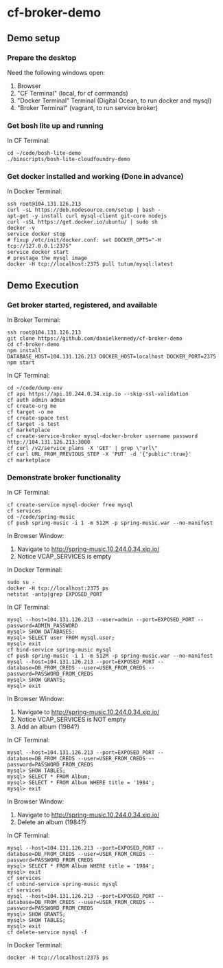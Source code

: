 cf-broker-demo
==============
## Demo setup

### Prepare the desktop

Need the following windows open:
 1. Browser
 1. "CF Terminal" (local, for cf commands)
 1. "Docker Terminal" Terminal (Digital Ocean, to run docker and mysql)
 1. "Broker Terminal" (vagrant, to run service broker)

### Get bosh lite up and running

In CF Terminal:
```
cd ~/code/bosh-lite-demo
./binscripts/bosh-lite-cloudfoundry-demo
```

### Get docker installed and working (Done in advance)
In Docker Terminal:
```
ssh root@104.131.126.213
curl -sL https://deb.nodesource.com/setup | bash -
apt-get -y install curl mysql-client git-core nodejs
curl -sSL https://get.docker.io/ubuntu/ | sudo sh
docker -v
service docker stop
# fixup /etc/init/docker.conf: set DOCKER_OPTS="-H tcp://127.0.0.1:2375"
service docker start
# prestage the mysql image
docker -H tcp://localhost:2375 pull tutum/mysql:latest
```

## Demo Execution

### Get broker started, registered, and available

In Broker Terminal:
```
ssh root@104.131.126.213
git clone https://github.com/danielkennedy/cf-broker-demo
cd cf-broker-demo
npm install
DATABASE_HOST=104.131.126.213 DOCKER_HOST=localhost DOCKER_PORT=2375 npm start
```

In CF Terminal:
```
cd ~/code/dump-env
cf api https://api.10.244.0.34.xip.io --skip-ssl-validation
cf auth admin admin
cf create-org me
cf target -o me
cf create-space test
cf target -s test
cf marketplace
cf create-service-broker mysql-docker-broker username password http://104.131.126.213:3000
cf curl /v2/service_plans -X 'GET' | grep \"url\"
cf curl URL_FROM_PREVIOUS_STEP -X 'PUT' -d '{"public":true}'
cf marketplace
```

### Demonstrate broker functionality

In CF Terminal:
```
cf create-service mysql-docker free mysql
cf services
cd ~/code/spring-music
cf push spring-music -i 1 -m 512M -p spring-music.war --no-manifest
```

In Browser Window:

 1. Navigate to http://spring-music.10.244.0.34.xip.io/
 1. Notice VCAP_SERVICES is empty

In Docker Terminal:
```
sudo su -
docker -H tcp://localhost:2375 ps
netstat -antp|grep EXPOSED_PORT
```

In CF Terminal:
```
mysql --host=104.131.126.213 --user=admin --port=EXPOSED_PORT --password=ADMIN_PASSWORD
mysql> SHOW DATABASES;
mysql> SELECT user FROM mysql.user;
mysql> exit
cf bind-service spring-music mysql
cf push spring-music -i 1 -m 512M -p spring-music.war --no-manifest
mysql --host=104.131.126.213 --port=EXPOSED_PORT --database=DB_FROM_CREDS --user=USER_FROM_CREDS --password=PASSWORD_FROM_CREDS
mysql> SHOW GRANTS;
mysql> exit
```

In Browser Window:

 1. Navigate to http://spring-music.10.244.0.34.xip.io/
 1. Notice VCAP_SERVICES is NOT empty
 1. Add an album (1984?)

In CF Terminal:
```
mysql --host=104.131.126.213 --port=EXPOSED_PORT --database=DB_FROM_CREDS --user=USER_FROM_CREDS --password=PASSWORD_FROM_CREDS
mysql> SHOW TABLES;
mysql> SELECT * FROM Album;
mysql> SELECT * FROM Album WHERE title = '1984';
mysql> exit
```

In Browser Window:

 1. Navigate to http://spring-music.10.244.0.34.xip.io/
 1. Delete an album (1984?)

In CF Terminal:
```
mysql --host=104.131.126.213 --port=EXPOSED_PORT --database=DB_FROM_CREDS --user=USER_FROM_CREDS --password=PASSWORD_FROM_CREDS
mysql> SELECT * FROM Album WHERE title = '1984';
mysql> exit
cf services
cf unbind-service spring-music mysql
cf services
mysql --host=104.131.126.213 --port=EXPOSED_PORT --database=DB_FROM_CREDS --user=USER_FROM_CREDS --password=PASSWORD_FROM_CREDS
mysql> SHOW GRANTS;
mysql> SHOW TABLES;
mysql> exit
cf delete-service mysql -f
```

In Docker Terminal:
```
docker -H tcp://localhost:2375 ps
```
